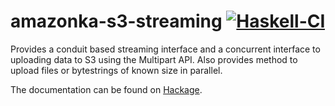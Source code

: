 # amazonka-s3-streaming [![Haskell-CI](https://github.com/axman6/amazonka-s3-streaming/actions/workflows/haskell-ci.yml/badge.svg)](https://github.com/axman6/amazonka-s3-streaming/actions/workflows/haskell-ci.yml)

Provides a conduit based streaming interface and a concurrent interface to uploading data to S3 using the Multipart API. Also provides method to upload files or bytestrings of known size in parallel.

The documentation can be found on [Hackage](https://hackage.haskell.org/package/amazonka-s3-streaming).

